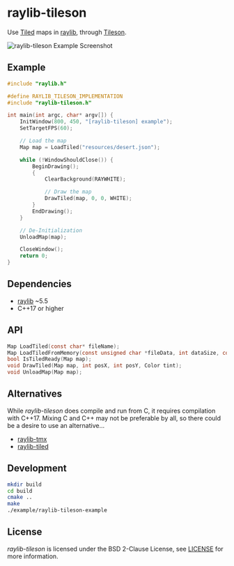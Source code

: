 # raylib-tileson

Use [Tiled](https://www.mapeditor.org) maps in [raylib](https://www.raylib.com/), through [Tileson](https://github.com/SSBMTonberry/tileson).

![raylib-tileson Example Screenshot](example/raylib-tileson-example.png)

## Example

``` c
#include "raylib.h"

#define RAYLIB_TILESON_IMPLEMENTATION
#include "raylib-tileson.h"

int main(int argc, char* argv[]) {
    InitWindow(800, 450, "[raylib-tileson] example");
    SetTargetFPS(60);

    // Load the map
    Map map = LoadTiled("resources/desert.json");

    while (!WindowShouldClose()) {
        BeginDrawing();
        {
            ClearBackground(RAYWHITE);

            // Draw the map
            DrawTiled(map, 0, 0, WHITE);
        }
        EndDrawing();
    }

    // De-Initialization
    UnloadMap(map);

    CloseWindow();
    return 0;
}
```

## Dependencies

- [raylib](https://www.raylib.com/) ~5.5
- C++17 or higher

## API

``` c
Map LoadTiled(const char* fileName);
Map LoadTiledFromMemory(const unsigned char *fileData, int dataSize, const char* baseDir);
bool IsTiledReady(Map map);
void DrawTiled(Map map, int posX, int posY, Color tint);
void UnloadMap(Map map);
```

## Alternatives

While *raylib-tileson* does compile and run from C, it requires compilation with C++17. Mixing C and C++ may not be preferable by all, so there could be a desire to use an alternative...

- [raylib-tmx](https://github.com/RobLoach/raylib-tmx)
- [raylib-tiled](https://github.com/RobLoach/raylib-tiled)

## Development

``` bash
mkdir build
cd build
cmake ..
make
./example/raylib-tileson-example
```

## License

*raylib-tileson* is licensed under the BSD 2-Clause License, see [LICENSE](LICENSE) for more information.
